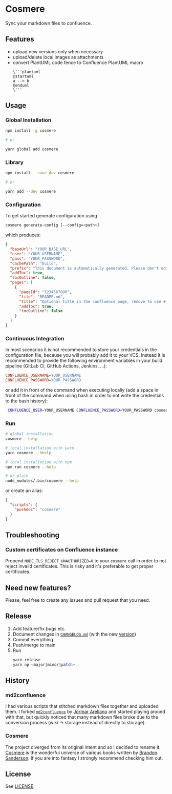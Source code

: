 # Cosmere

Sync your markdown files to confluence.

## Features

 - upload new versions only when necessary
 - upload/delete local images as attachments
 - convert PlantUML code fence to Confluence PlantUML macro
    ```
    \```plantuml
    @startuml
    a --> b
    @enduml
    \```
    ```

## Usage

### Global Installation

```bash
npm install -g cosmere

# or

yarn global add cosmere
```

### Library

```bash
npm install --save-dev cosmere

# or

yarn add --dev cosmere
```

### Configuration

To get started generate configuration using 

```bash
cosmere generate-config [--config=<path>]
```

which produces:

```json
{
  "baseUrl": "YOUR_BASE_URL",
  "user": "YOUR_USERNAME",
  "pass": "YOUR_PASSWORD",
  "cachePath": "build",
  "prefix": "This document is automatically generated. Please don't edit it directly!", 
  "addToc": true, 
  "tocOutline": false,
  "pages": [
    {
      "pageId": "1234567890",
      "file": "README.md",
      "title": "Optional title in the confluence page, remove to use # h1 from markdown file instead",
      "addToc": true,
      "tocOutline": false
    }
  ]
}
```

### Continuous Integration

In most scenarios it is not recommended to store your credentials in the configuration file, because you will probably add it to your VCS. Instead it is recommended to provide the following environment variables in your build pipeline (GitLab CI, GitHub Actions, Jenkins, ...):

```ini
CONFLUENCE_USERNAME=YOUR_USERNAME
CONFLUENCE_PASSWORD=YOUR_PASSWORD
```

or add it in front of the command when executing locally (add a space in front of the command when using bash in order to not write the credentials to the bash history):

```bash
 CONFLUENCE_USER=YOUR_USERNAME CONFLUENCE_PASSWORD=YOUR_PASSWORD cosmere
```

### Run

```bash
# global installation
cosmere --help

# local installation with yarn
yarn cosmere --hhelp

# local installation with npm
npm run cosmere --help

# or plain
node_modules/.bin/cosmere --help
```

or create an alias:

```json
{
  "scripts": {
    "pushdoc": "cosmere"
  }
}
```

## Troubleshooting

### Custom certificates on Confluence instance

Prepend `NODE_TLS_REJECT_UNAUTHORIZED=0` to your `cosmere` call in order to not reject invalid certificates. This is risky and it's preferable to get proper certificates.

## Need new features?

Please, feel free to create any issues and pull request that you need.

## Release

1. Add feature/fix bugs etc.
2. Document changes in [`CHANGELOG.md`](CHANGELOG.md) (with the new [version](https://semver.org/))
3. Commit everything
4. Push/merge to main
5. Run
    ```bash
    yarn release
    yarn np <major|minor|patch>
    ```

## History
### md2confluence
I had various scripts that stitched markdown files together and uploaded them. I forked [`md2confluence`](https://github.com/jormar/md2confluence) by [Jormar Arellano](https://github.com/jormar) and started playing around with that, but quickly noticed that many markdown files broke due to the conversion process (wiki -> storage instead of directly to storage).

### Cosmere
The project diverged from its original intent and so I decided to rename it. [Cosmere](https://coppermind.net/wiki/Cosmere) is the wonderful universe of various books written by [Brandon Sanderson](https://www.brandonsanderson.com/). If you are into fantasy I strongly recommend checking him out.  

## License

See [LICENSE](LICENSE).
